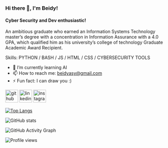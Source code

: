 ### Hi there 👋, I'm Beidy!
#### Cyber Security and Dev enthusiastic!
An ambitious graduate who earned an Information Systems Technology master’s degree with a concentration in Information Assurance with a 4.0 GPA, which qualified him as his university’s college of technology Graduate Academic Award Recipient. 

Skills: PYTHON / BASH / JS / HTML / CSS / CYBERSECURITY TOOLS

- 🌱 I’m currently learning AI 
- 📫 How to reach me: beidyasy@gmail.com 
- ⚡ Fun fact: I can draw you :) 


[<img src='https://cdn.jsdelivr.net/npm/simple-icons@3.0.1/icons/github.svg' alt='github' height='40'>](https://github.com/beidysy)  [<img src='https://cdn.jsdelivr.net/npm/simple-icons@3.0.1/icons/linkedin.svg' alt='linkedin' height='40'>](https://www.linkedin.com/in/https://www.linkedin.com/in/ahmadou-beidy-sy-5981b6156//)  [<img src='https://cdn.jsdelivr.net/npm/simple-icons@3.0.1/icons/instagram.svg' alt='instagram' height='40'>](https://www.instagram.com/_beidysy/)  

[![Top Langs](https://github-readme-stats.vercel.app/api/top-langs/?username=beidysy)](https://github.com/anuraghazra/github-readme-stats)

![GitHub stats](https://github-readme-stats.vercel.app/api?username=beidysy&show_icons=true)  

![GitHub Activity Graph](https://activity-graph.herokuapp.com/graph?username=beidysy)  

![Profile views](https://gpvc.arturio.dev/beidysy)  
